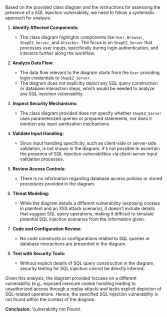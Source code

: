 Based on the provided class diagram and the instructions for assessing the presence of a SQL injection vulnerability, we need to follow a systematic approach for analysis:

1. **Identify Affected Components:** 
   - The class diagram highlights components like `User`, `Browser`, `ShopEZ_Server`, and `Attacker`. The focus is on `ShopEZ_Server` that processes user inputs, specifically during login authentication, and interacts further along the workflow.

2. **Analyze Data Flow:**
   - The data flow relevant to the diagram starts from the `User` providing login credentials to `ShopEZ_Server`.
   - The diagram does not explicitly depict any SQL query construction or database interaction steps, which would be needed to analyze any SQL injection vulnerability.
   
3. **Inspect Security Mechanisms:**
   - The class diagram provided does not specify whether `ShopEZ_Server` uses parameterized queries or prepared statements, nor does it mention any input sanitization mechanisms.
   
4. **Validate Input Handling:**
   - Since input handling specificity, such as client-side or server-side validation, is not shown in the diagram, it's not possible to ascertain the presence of SQL injection vulnerabilities via client-server input validation processes.

5. **Review Access Controls:**
   - There is no information regarding database access policies or stored procedures provided in the diagram.

6. **Threat Modeling:**
   - While the diagram details a different vulnerability (exposing cookies in plaintext and an XSS attack scenario), it doesn't include details that suggest SQL query operations, making it difficult to simulate potential SQL injection scenarios from the information given.

7. **Code and Configuration Review:**
   - No code constructs or configurations related to SQL queries or database interactions are presented in the diagram.

8. **Test with Security Tools:**
   - Without explicit details of SQL query construction in the diagram, security testing for SQL injection cannot be directly inferred.

Given this analysis, the diagram provided focuses on a different vulnerability (e.g., exposed insecure cookie handling leading to unauthorized access through a replay attack) and lacks explicit depiction of SQL-related operations. Hence, the specified SQL injection vulnerability is not found within the context of the diagram.

**Conclusion:** Vulnerability not Found.